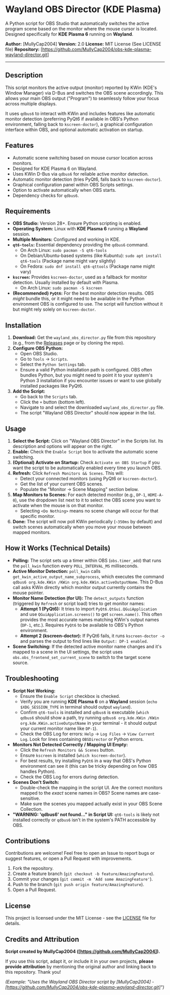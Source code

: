# Wayland OBS Director (KDE Plasma)

A Python script for OBS Studio that automatically switches the active program scene based on the monitor where the mouse cursor is located. Designed specifically for **KDE Plasma 6** running on **Wayland**.

**Author:** [MullyCap2004]
**Version:** 2.0
**License:** MIT License (See LICENSE file)
**Repository:** [https://github.com/MullyCap2004/obs-kde-plasma-wayland-director.git]

---

## Description

This script monitors the active output (monitor) reported by KWin (KDE's Window Manager) via D-Bus and switches the OBS scene accordingly. This allows your main OBS output ("Program") to seamlessly follow your focus across multiple displays.

It uses `qdbus6` to interact with KWin and includes features like automatic monitor detection (preferring PyQt6 if available in OBS's Python environment, falling back to `kscreen-doctor`), a graphical configuration interface within OBS, and optional automatic activation on startup.

## Features

*   Automatic scene switching based on mouse cursor location across monitors.
*   Designed for KDE Plasma 6 on Wayland.
*   Uses KWin D-Bus via `qdbus6` for reliable active monitor detection.
*   Automatic monitor detection (tries PyQt6, falls back to `kscreen-doctor`).
*   Graphical configuration panel within OBS Scripts settings.
*   Option to activate automatically when OBS starts.
*   Dependency checks for `qdbus6`.

## Requirements

*   **OBS Studio:** Version 28+. Ensure Python scripting is enabled.
*   **Operating System:** Linux with **KDE Plasma 6** running a **Wayland** session.
*   **Multiple Monitors:** Configured and working in KDE.
*   **`qt6-tools`:** Essential dependency providing the `qdbus6` command.
    *   On Arch Linux: `sudo pacman -S qt6-tools`
    *   On Debian/Ubuntu-based systems (like Kubuntu): `sudo apt install qt6-tools` (Package name might vary slightly)
    *   On Fedora: `sudo dnf install qt6-qttools` (Package name might vary)
*   **`kscreen`:** Provides `kscreen-doctor`, used as a fallback for monitor detection. Usually installed by default with Plasma.
    *   On Arch Linux: `sudo pacman -S kscreen`
*   **(Recommended) `PyQt6`:** For the best monitor detection results. OBS *might* bundle this, or it might need to be available in the Python environment OBS is configured to use. The script will function without it but might rely solely on `kscreen-doctor`.

## Installation

1.  **Download:** Get the `wayland_obs_director.py` file from this repository (e.g., from the [Releases](https://github.com/MullyCap2004/obs-kde-plasma-wayland-director/releases/tag/release) page or by cloning the repo).
2.  **Configure OBS Python:**
    *   Open OBS Studio.
    *   Go to `Tools` -> `Scripts`.
    *   Select the `Python Settings` tab.
    *   Ensure a valid Python installation path is configured. OBS often bundles Python, but you might need to point it to your system's Python 3 installation if you encounter issues or want to use globally installed packages like PyQt6.
3.  **Add the Script:**
    *   Go back to the `Scripts` tab.
    *   Click the `+` button (bottom left).
    *   Navigate to and select the downloaded `wayland_obs_director.py` file.
    *   The script "Wayland OBS Director" should now appear in the list.

## Usage

1.  **Select the Script:** Click on "Wayland OBS Director" in the Scripts list. Its description and options will appear on the right.
2.  **Enable:** Check the `Enable Script` box to activate the automatic scene switching.
3.  **(Optional) Activate on Startup:** Check `Activate on OBS Startup` if you want the script to be automatically enabled every time you launch OBS.
4.  **Refresh:** Click `Refresh Monitors && Scenes`. This will:
    *   Detect your connected monitors (using PyQt6 or `kscreen-doctor`).
    *   Get the list of your current OBS scenes.
    *   Populate the "Monitor -> Scene Mapping" section below.
5.  **Map Monitors to Scenes:** For each detected monitor (e.g., `DP-1`, `HDMI-A-0`), use the dropdown list next to it to select the OBS scene you want to activate when the mouse is on that monitor.
    *   Selecting `<Do Nothing>` means no scene change will occur for that specific monitor.
6.  **Done:** The script will now poll KWin periodically (`~350ms` by default) and switch scenes automatically when you move your mouse between mapped monitors.

## How it Works (Technical Details)

*   **Polling:** The script sets up a timer within OBS (`obs.timer_add`) that runs the `poll_kwin` function every `POLL_INTERVAL_MS` milliseconds.
*   **Active Monitor Detection:** `poll_kwin` calls `get_kwin_active_output_name_subprocess`, which executes the command `qdbus6 org.kde.KWin /KWin org.kde.KWin.activeOutputName`. This D-Bus call asks KWin directly which monitor output currently contains the mouse pointer.
*   **Monitor Name Detection (for UI):** The `detect_outputs` function (triggered by `Refresh` or script load) tries to get monitor names:
    *   **Attempt 1 (PyQt6):** It tries to import `PyQt6.QtGui.QGuiApplication` and use `QGuiApplication.screens()` to get `screen.name()`. This often provides the most accurate names matching KWin's output names (`DP-1`, etc.). Requires `PyQt6` to be available to OBS's Python environment.
    *   **Attempt 2 (kscreen-doctor):** If PyQt6 fails, it runs `kscreen-doctor -o` and parses the output to find lines like `Output: DP-1 enabled`.
*   **Scene Switching:** If the detected active monitor name changes and it's mapped to a scene in the UI settings, the script uses `obs.obs_frontend_set_current_scene` to switch to the target scene source.

## Troubleshooting

*   **Script Not Working:**
    *   Ensure the `Enable Script` checkbox is checked.
    *   Verify you are running **KDE Plasma 6** on a **Wayland** session (`echo $XDG_SESSION_TYPE` in terminal should output `wayland`).
    *   Confirm `qt6-tools` is installed and `qdbus6` is executable (`which qdbus6` should show a path, try running `qdbus6 org.kde.KWin /KWin org.kde.KWin.activeOutputName` in your terminal - it should output your current monitor name like `DP-1`).
    *   Check the OBS Log for errors: `Help` -> `Log Files` -> `View Current Log`. Look for lines containing `OBSDirector` or Python errors.
*   **Monitors Not Detected Correctly / Mapping UI Empty:**
    *   Click the `Refresh Monitors && Scenes` button.
    *   Ensure `kscreen` is installed (`which kscreen-doctor`).
    *   For best results, try installing `PyQt6` in a way that OBS's Python environment can see it (this can be tricky depending on how OBS handles Python).
    *   Check the OBS Log for errors during detection.
*   **Scenes Don't Switch:**
    *   Double-check the mapping in the script UI. Are the correct monitors mapped to the *exact* scene names in OBS? Scene names are case-sensitive.
    *   Make sure the scenes you mapped actually exist in your OBS Scene Collection.
*   **"WARNING: 'qdbus6' not found..." in Script UI:** `qt6-tools` is likely not installed correctly or `qdbus6` isn't in the system's PATH accessible by OBS.

## Contributions

Contributions are welcome! Feel free to open an Issue to report bugs or suggest features, or open a Pull Request with improvements.

1.  Fork the repository.
2.  Create a feature branch (`git checkout -b feature/AmazingFeature`).
3.  Commit your changes (`git commit -m 'Add some AmazingFeature'`).
4.  Push to the branch (`git push origin feature/AmazingFeature`).
5.  Open a Pull Request.

## License

This project is licensed under the MIT License - see the [LICENSE](LICENSE) file for details.

## Credits and Attribution

**Script created by MullyCap2004 ([https://github.com/MullyCap2004]).**

If you use this script, adapt it, or include it in your own projects, **please provide attribution** by mentioning the original author and linking back to this repository. Thank you!

*(Example: "Uses the Wayland OBS Director script by [MullyCap2004] - [https://github.com/MullyCap2004/obs-kde-plasma-wayland-director.git]")*
